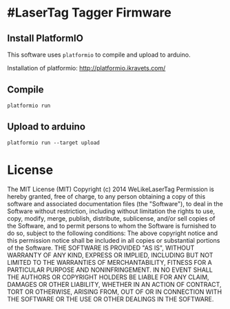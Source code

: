 # #LaserTag Tagger Firmware

## Install PlatformIO

This software uses `platformio` to compile and upload to arduino.

Installation of platformio: http://platformio.ikravets.com/

## Compile
`platformio run`

## Upload to arduino
`platformio run --target upload`

# License

The MIT License (MIT)
Copyright (c) 2014 WeLikeLaserTag
Permission is hereby granted, free of charge, to any person obtaining a copy of this software and associated documentation files (the "Software"), to deal in the Software without restriction, including without limitation the rights to use, copy, modify, merge, publish, distribute, sublicense, and/or sell copies of the Software, and to permit persons to whom the Software is furnished to do so, subject to the following conditions:
The above copyright notice and this permission notice shall be included in all copies or substantial portions of the Software.
THE SOFTWARE IS PROVIDED "AS IS", WITHOUT WARRANTY OF ANY KIND, EXPRESS OR IMPLIED, INCLUDING BUT NOT LIMITED TO THE WARRANTIES OF MERCHANTABILITY, FITNESS FOR A PARTICULAR PURPOSE AND NONINFRINGEMENT. IN NO EVENT SHALL THE AUTHORS OR COPYRIGHT HOLDERS BE LIABLE FOR ANY CLAIM, DAMAGES OR OTHER LIABILITY, WHETHER IN AN ACTION OF CONTRACT, TORT OR OTHERWISE, ARISING FROM, OUT OF OR IN CONNECTION WITH THE SOFTWARE OR THE USE OR OTHER DEALINGS IN THE SOFTWARE.



